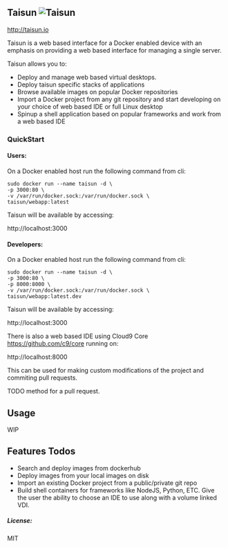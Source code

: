 ## Taisun ![Taisun](http://taisun.io/img/TaisunSmall.png)

http://taisun.io


Taisun is a web based interface for a Docker enabled device with an emphasis on providing a web based interface for managing a single server.

Taisun allows you to: 

  - Deploy and manage web based virtual desktops.
  - Deploy taisun specific stacks of applications
  - Browse available images on popular Docker repositories
  - Import a Docker project from any git repository and start developing on your choice of web based IDE or full Linux desktop
  - Spinup a shell application based on popular frameworks and work from a web based IDE

### QuickStart

#### Users:

On a Docker enabled host run the following command from cli:
```
sudo docker run --name taisun -d \
-p 3000:80 \
-v /var/run/docker.sock:/var/run/docker.sock \
taisun/webapp:latest
```
Taisun will be available by accessing: 

http://localhost:3000

#### Developers: 

On a Docker enabled host run the following command from cli:
```
sudo docker run --name taisun -d \
-p 3000:80 \
-p 8000:8000 \
-v /var/run/docker.sock:/var/run/docker.sock \
taisun/webapp:latest.dev
```
Taisun will be available by accessing: 

http://localhost:3000

There is also a web based IDE using Cloud9 Core https://github.com/c9/core running on: 

http://localhost:8000

This can be used for making custom modifications of the project and commiting pull requests. 

TODO method for a pull request. 

## Usage

WIP

## Features Todos

  - Search and deploy images from dockerhub
  - Deploy images from your local images on disk
  - Import an existing Docker project from a public/private git repo
  - Build shell containers for frameworks like NodeJS, Python, ETC. Give the user the ability to choose an IDE to use along with a volume linked VDI. 


##### License:
MIT

